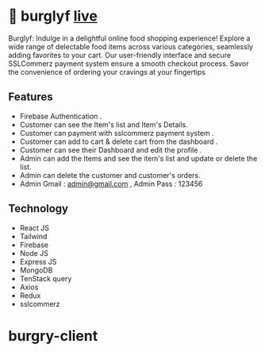 # 🍔 burglyf [live](https://burglyf.web.app/)

Burglyf: Indulge in a delightful online food shopping experience! Explore a wide range of delectable food items across various categories, seamlessly adding favorites to your cart. Our user-friendly interface and secure SSLCommerz payment system ensure a smooth checkout process. Savor the convenience of ordering your cravings at your fingertips

## Features

- Firebase Authentication .
- Customer can see the Item's list and Item's Details.
- Customer can payment with sslcommerz payment system .
- Customer can add to cart & delete cart from the dashboard .
- Customer can see their Dashboard and edit the profile .
- Admin can add the Items and see the item's list and update or delete the list.
- Admin can delete the customer and customer's orders.
- Admin Gmail : admin@gmail.com , Admin Pass : 123456

## Technology

- React JS
- Tailwind
- Firebase
- Node JS
- Express JS
- MongoDB
- TenStack query
- Axios
- Redux
- sslcommerz
# burgry-client
